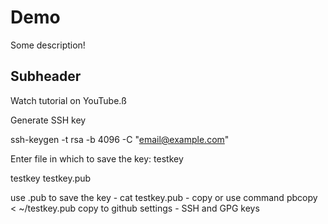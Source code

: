 # Demo

Some description!

## Subheader

Watch tutorial on YouTube.ß

Generate SSH key

ssh-keygen -t rsa -b 4096 -C "email@example.com"

Enter file in which to save the key: testkey

testkey
testkey.pub

use .pub to save the key - cat testkey.pub - copy or use command pbcopy < ~/testkey.pub
copy to github settings - SSH and GPG keys 

